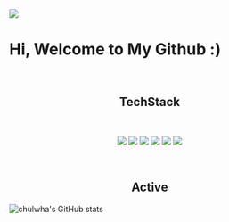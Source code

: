 <img src="https://capsule-render.vercel.app/api?type=wave&color=auto&height=300&section=header&text=capsule%20render&fontSize=90" />



<head><h1>Hi, Welcome to My Github :)</h1></head>
<br>

<h2 align="center">TechStack</h2>	
<br>

<p align="center">
  <img src="https://img.shields.io/badge/Python-3766AB?style=flat-square&logo=Python&logoColor=white"/>
  <img src="https://img.shields.io/badge/Django-black?style=flat-square&logo=Django&logoColor=white"/>
  <img src="https://img.shields.io/badge/Java-red?style=flat-square&logo=Java&logoColor=white"/>
  <img src="https://img.shields.io/badge/JavaScript-yellow?style=flat-square&logo=JavaScript&logoColor=white"/>
  <img src="https://img.shields.io/badge/CSS-3766AB?style=flat-square&logo=Css&logoColor=white"/>
  <img src="https://img.shields.io/badge/Html5-green?style=flat-square&logo=Html5&logoColor=white"/>
</p>

<br>
<h2 align="center">Active</h2>
<p align="center">
  
![chulwha's GitHub stats](https://github-readme-stats.vercel.app/api?username=cjfghk5697&show_icons=true&theme=tokyonight)
  
</p>

